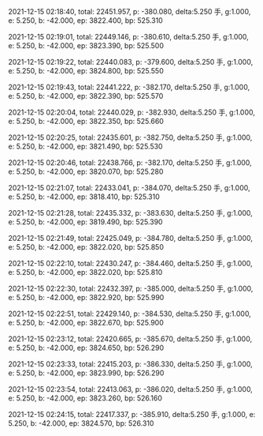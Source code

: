 2021-12-15 02:18:40, total: 22451.957, p: -380.080, delta:5.250 手, g:1.000, e: 5.250, b: -42.000, ep: 3822.400, bp: 525.310

2021-12-15 02:19:01, total: 22449.146, p: -380.610, delta:5.250 手, g:1.000, e: 5.250, b: -42.000, ep: 3823.390, bp: 525.500

2021-12-15 02:19:22, total: 22440.083, p: -379.600, delta:5.250 手, g:1.000, e: 5.250, b: -42.000, ep: 3824.800, bp: 525.550

2021-12-15 02:19:43, total: 22441.222, p: -382.170, delta:5.250 手, g:1.000, e: 5.250, b: -42.000, ep: 3822.390, bp: 525.570

2021-12-15 02:20:04, total: 22440.029, p: -382.930, delta:5.250 手, g:1.000, e: 5.250, b: -42.000, ep: 3822.350, bp: 525.660

2021-12-15 02:20:25, total: 22435.601, p: -382.750, delta:5.250 手, g:1.000, e: 5.250, b: -42.000, ep: 3821.490, bp: 525.530

2021-12-15 02:20:46, total: 22438.766, p: -382.170, delta:5.250 手, g:1.000, e: 5.250, b: -42.000, ep: 3820.070, bp: 525.280

2021-12-15 02:21:07, total: 22433.041, p: -384.070, delta:5.250 手, g:1.000, e: 5.250, b: -42.000, ep: 3818.410, bp: 525.310

2021-12-15 02:21:28, total: 22435.332, p: -383.630, delta:5.250 手, g:1.000, e: 5.250, b: -42.000, ep: 3819.490, bp: 525.390

2021-12-15 02:21:49, total: 22425.049, p: -384.780, delta:5.250 手, g:1.000, e: 5.250, b: -42.000, ep: 3822.020, bp: 525.850

2021-12-15 02:22:10, total: 22430.247, p: -384.460, delta:5.250 手, g:1.000, e: 5.250, b: -42.000, ep: 3822.020, bp: 525.810

2021-12-15 02:22:30, total: 22432.397, p: -385.000, delta:5.250 手, g:1.000, e: 5.250, b: -42.000, ep: 3822.920, bp: 525.990

2021-12-15 02:22:51, total: 22429.140, p: -384.530, delta:5.250 手, g:1.000, e: 5.250, b: -42.000, ep: 3822.670, bp: 525.900

2021-12-15 02:23:12, total: 22420.665, p: -385.670, delta:5.250 手, g:1.000, e: 5.250, b: -42.000, ep: 3824.650, bp: 526.290

2021-12-15 02:23:33, total: 22415.203, p: -386.330, delta:5.250 手, g:1.000, e: 5.250, b: -42.000, ep: 3823.990, bp: 526.290

2021-12-15 02:23:54, total: 22413.063, p: -386.020, delta:5.250 手, g:1.000, e: 5.250, b: -42.000, ep: 3823.260, bp: 526.160

2021-12-15 02:24:15, total: 22417.337, p: -385.910, delta:5.250 手, g:1.000, e: 5.250, b: -42.000, ep: 3824.570, bp: 526.310